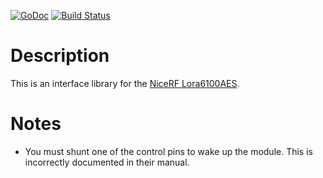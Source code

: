 [![GoDoc](https://godoc.org/github.com/linux4life798/lora6100?status.svg)](https://godoc.org/github.com/linux4life798/lora6100)
[![Build Status](https://travis-ci.org/linux4life798/lora6100.svg?branch=master)](https://travis-ci.org/linux4life798/lora6100)

# Description
This is an interface library for the [NiceRF Lora6100AES](http://www.nicerf.com/product_149_65.html).

# Notes
* You must shunt one of the control pins to wake up the module.
  This is incorrectly documented in their manual.
